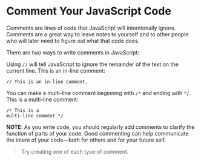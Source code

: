 # Comment Your JavaScript Code

Comments are lines of code that JavaScript will intentionally ignore. Comments are a great way to leave notes to yourself and to other people who will later need to figure out what that code does.

There are two ways to write comments in JavaScript:

Using `//` will tell JavaScript to ignore the remainder of the text on the current line. This is an in-line comment:

```
// This is an in-line comment.
```

You can make a multi-line comment beginning with `/*` and ending with `*/`. This is a multi-line comment:

```
/* This is a
multi-line comment */

```

**NOTE**: As you write code, you should regularly add comments to clarify the function of parts of your code. Good commenting can help communicate the intent of your code—both for others and for your future self.
<br>

> Try creating one of each type of comment.
